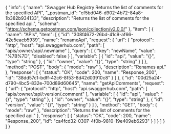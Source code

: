 {
  "info": {
    "name": "Swagger Hub Registry Returns the list of comments for the specified API",
    "_postman_id": "cf5bd046-d902-4b72-84a8-1b382b934133",
    "description": "Returns the list of comments for the specified api.",
    "schema": "https://schema.getpostman.com/json/collection/v2.0.0/"
  },
  "item": [
    {
      "name": "APIs",
      "item": [
        {
          "id": "308f4672-26bd-41c9-af66-42e5eacb5939",
          "name": "renameApi",
          "request": {
            "url": {
              "protocol": "http",
              "host": "api.swaggerhub.com",
              "path": [
                "apis/:owner/:api/.newname"
              ],
              "query": [
                {
                  "key": "newName",
                  "value": "%7B%7D",
                  "disabled": false
                }
              ],
              "variable": [
                {
                  "id": "api",
                  "value": "{}",
                  "type": "string"
                },
                {
                  "id": "owner",
                  "value": "{}",
                  "type": "string"
                }
              ]
            },
            "method": "POST",
            "body": {
              "mode": "raw"
            },
            "description": "Renames api."
          },
          "response": [
            {
              "status": "OK",
              "code": 200,
              "name": "Response_200",
              "id": "38dd57c1-bdff-42c6-8f53-8d42d03910c8"
            }
          ]
        },
        {
          "id": "00d25a24-d790-4bc5-832e-700d89d60645",
          "name": "getApiComments",
          "request": {
            "url": {
              "protocol": "http",
              "host": "api.swaggerhub.com",
              "path": [
                "apis/:owner/:api/:version/.comment"
              ],
              "variable": [
                {
                  "id": "api",
                  "value": "{}",
                  "type": "string"
                },
                {
                  "id": "owner",
                  "value": "{}",
                  "type": "string"
                },
                {
                  "id": "version",
                  "value": "{}",
                  "type": "string"
                }
              ]
            },
            "method": "GET",
            "body": {
              "mode": "raw"
            },
            "description": "Returns the list of comments for the specified api."
          },
          "response": [
            {
              "status": "OK",
              "code": 200,
              "name": "Response_200",
              "id": "ca4fcd32-0307-4f0b-9810-19e409eb6293"
            }
          ]
        }
      ]
    }
  ]
}